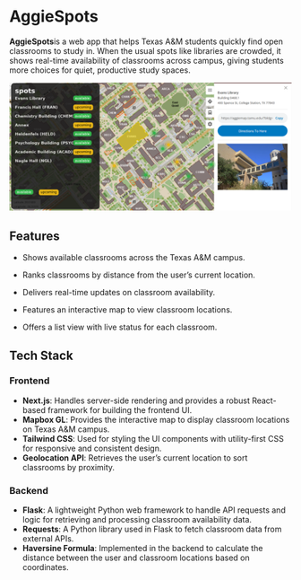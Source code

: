 # AggieSpots

**AggieSpots**is a web app that helps Texas A&M students quickly find open classrooms to study in. When the usual spots like libraries are crowded, it shows real-time availability of classrooms across campus, giving students more choices for quiet, productive study spaces.

![TAMU Spots Mockup](Aggiespots-main/DemoImage.png)

## Features

- Shows available classrooms across the Texas A&M campus.

- Ranks classrooms by distance from the user’s current location.

- Delivers real-time updates on classroom availability.

- Features an interactive map to view classroom locations.

- Offers a list view with live status for each classroom.

## Tech Stack

### Frontend

-   **Next.js**: Handles server-side rendering and provides a robust React-based framework for building the frontend UI.
-   **Mapbox GL**: Provides the interactive map to display classroom locations on Texas A&M campus.
-   **Tailwind CSS**: Used for styling the UI components with utility-first CSS for responsive and consistent design.
-   **Geolocation API**: Retrieves the user’s current location to sort classrooms by proximity.

### Backend

-   **Flask**: A lightweight Python web framework to handle API requests and logic for retrieving and processing classroom availability data.
-   **Requests**: A Python library used in Flask to fetch classroom data from external APIs.
-   **Haversine Formula**: Implemented in the backend to calculate the distance between the user and classroom locations based on coordinates.


